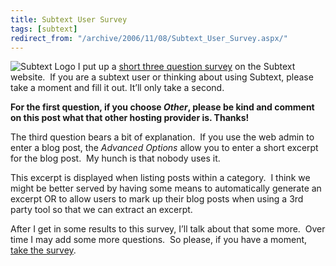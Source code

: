```yaml
---
title: Subtext User Survey
tags: [subtext]
redirect_from: "/archive/2006/11/08/Subtext_User_Survey.aspx/"
---
```


![Subtext Logo](https://haacked.com/assets/images/SubtextLogo.png) I put up a
[short three question
survey](http://subtextproject.com/Home/About/UserSurvey/tabid/159/Default.aspx "Survey")
on the Subtext
website.  If you are a subtext user or thinking about using Subtext,
please take a moment and fill it out. It’ll only take a second.

**For the first question, if you choose *Other*, please be kind and
comment on this post what that other hosting provider is. Thanks!**

The third question bears a bit of explanation.  If you use the web admin
to enter a blog post, the *Advanced Options* allow you to enter a short
excerpt for the blog post.  My hunch is that nobody uses it.

This excerpt is displayed when listing posts within a category.  I think
we might be better served by having some means to automatically generate
an excerpt OR to allow users to mark up their blog posts when using a
3rd party tool so that we can extract an excerpt.

After I get in some results to this survey, I’ll talk about that some
more.  Over time I may add some more questions.  So please, if you have
a moment, [take the
survey](http://subtextproject.com/Home/About/UserSurvey/tabid/159/Default.aspx "The Subtext User Survey").


